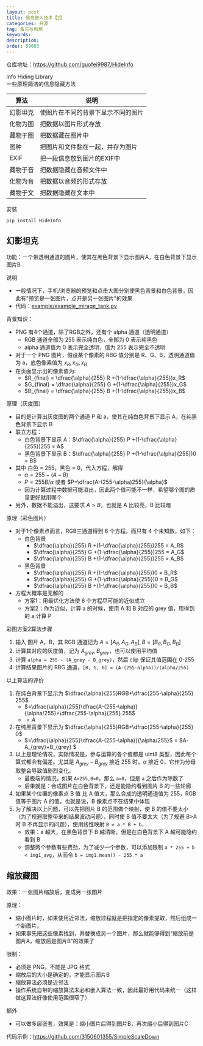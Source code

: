 ```yaml
---
layout: post
title: 信息嵌入技术【2】
categories: 开源
tag: 备忘与构想
keywords:
description:
order: 59003
---
```



仓库地址：https://github.com/guofei9987/HideInfo




Info Hiding Library  
一些原理简洁的信息隐藏方法


| 算法   | 说明                |
|------|-------------------|
| 幻影坦克 | 使图片在不同的背景下显示不同的图片 |
| 化物为图 | 把数据以图片形式存放        |
| 藏物于图 | 把数据藏在图片中          |
| 图种   | 把图片和文件黏在一起，并存为图片  |
| EXIF | 把一段信息放到图片的EXIF中   |
| 藏物于音 | 把数据隐藏在音频文件中       |
| 化物为音 | 把数据以音频的形式存放       |
| 藏物于文 | 把数据隐藏在文本中 |


安装
```
pip install HideInfo
```


## 幻影坦克

功能：一个带透明通道的图片，使其在黑色背景下显示图片A，在白色背景下显示图片B

说明

- 一般情况下，手机/浏览器的预览和点击大图分别使黑色背景和白色背景，因此有"预览是一张图片，点开是另一张图片"的效果
- 代码：[example/example_mirage_tank.py](example/example_mirage_tank.py)


背景知识：
- PNG 有4个通道，除了RGB之外，还有个 alpha 通道（透明通道）
    - RGB 通道全部为 255 表示纯白色，全部为 0 表示纯黑色
    - alpha 通道值为 0 表示完全透明，值为 255 表示完全不透明
- 对于一个 PNG 图片，假设某个像素的 RBG 值分别是 R、G、B，透明通道值为 a，底色像素值为 $x_R, x_G, x_B$
- 在页面显示出的像素值为: 
    - $R_{final} = \dfrac{\alpha}{255} R +(1-\dfrac{\alpha}{255})x_R$
    - $G_{final} = \dfrac{\alpha}{255} G +(1-\dfrac{\alpha}{255})x_G$
    - $B_{final} = \dfrac{\alpha}{255} B +(1-\dfrac{\alpha}{255})x_B$




原理（灰度图）
- 目的是计算出灰度图的两个通道 P 和 a，使其在纯白色背景下显示 A，在纯黑色背景下显示 B
- 联立方程：
    - 白色背景下显示 A：$\dfrac{\alpha}{255} P +(1-\dfrac{\alpha}{255})255 = A$
    - 黑色背景下显示 B：$\dfrac{\alpha}{255} P +(1-\dfrac{\alpha}{255})0 = B$
- 其中 白色 = 255，黑色 = 0，代入方程，解得
    - $\alpha=255-(A-B)$
    - $P=255B/\alpha$ 或者 $P=\dfrac{A-(255-\alpha)255}{\alpha}$
    - 因为计算过程中数据可能溢出，因此两个值可能不一样，希望哪个图的质量更好就用哪个
- 另外，数据不能溢出，这要求 $A>B$，也就是 A 比较亮，B 比较暗


原理（彩色图片）
- 对于1个像素点而言，RGB三通道得到 6 个方程，而只有 4 个未知数，如下：
    - 白色背景
        - $\dfrac{\alpha}{255} R +(1-\dfrac{\alpha}{255})255 = A_R$
        - $\dfrac{\alpha}{255} G +(1-\dfrac{\alpha}{255})255 = A_G$
        - $\dfrac{\alpha}{255} B +(1-\dfrac{\alpha}{255})255 = A_B$
    - 黑色背景
        - $\dfrac{\alpha}{255} R +(1-\dfrac{\alpha}{255})0 = B_R$
        - $\dfrac{\alpha}{255} G +(1-\dfrac{\alpha}{255})0 = B_G$
        - $\dfrac{\alpha}{255} B +(1-\dfrac{\alpha}{255})0 = B_B$
- 方程大概率是无解的
    - 方案1：用最优化方法使 6 个方程尽可能的近似成立
    - 方案2：作为近似，计算 a 的时候，使用 A 和 B 对应的 grey 值，用得到的 a 计算 P


彩图方案2算法步骤
1. 输入 图片 A，B，其 RGB 通道记为 $A = [A_R, A_G, A_B], B = [B_R, B_G, B_B]$
2. 计算其对应的灰度值，记为 $A_{grey}, B_{grey}$，也可以使用平均值
3. 计算 `alpha = 255 - (A_grey - B_grey)`，然后 clip 保证其值范围在 0-255
4. 计算结果图片的 RBG 通道，`[R, G, B] = (A-(255-alpha))/(alpha/255)`


以上算法的评价
1. 在纯白背景下显示为 $\dfrac{\alpha}{255}RGB+\dfrac{255-\alpha}{255} 255$
    - $=\dfrac{\alpha}{255}\dfrac{A-(255-\alpha)}{\alpha/255}+\dfrac{255-\alpha}{255} 255$
    - $=A$
2. 在纯黑背景下显示为 $\dfrac{\alpha}{255}RGB+\dfrac{255-\alpha}{255} 0$
    - $=\dfrac{\alpha}{255}\dfrac{A-(255-\alpha)}{\alpha/255}$
    = $A-A_{grey}+B_{grey} $
3. 以上是理论情况，实际情况是，参与运算的各个值都是 uint8 类型，因此每个算式都会有偏差。尤其是 $A_{grey} - B_{grey}$ 接近 255 时，$\alpha$ 接近 0，它作为分母取整会导致值剧烈变化。
    - 最极端的情况，如果 `A=255,B=0`，那么 `a=0`，但是 `a` 之后作为除数了
    - 后果就是：合成图片在白色背景下，还是能隐约看到图片 B 的一些轮廓
4. 如果某个位置的像素点 B 值 比 A 值大，那么合成的透明通道值为 255，RGB 值等于图片 A 的值，也就是说，B 像素点不在结果中体现
5. 为了解决以上问题，可以先把图片 B 的范围做个映射，使 B 的值不要太小（为了规避取整带来的结果波动问题），同时使 B 值不要太大（为了规避 B>A 时 B 不再显示的问题），使用线性映射 `B = a * B + b`，
    - 效果：a 越大，在黑色背景下 B 越清晰，但是在白色背景下 A 越可能隐约看到 B
    - 调整两个参数有些费劲，为了减少一个参数，可以添加限制 `a * 255 + b < img1_avg`，从而令 `b = img1.mean() - 255 * a`
 


## 缩放藏图


效果：一张图片缩放后，变成另一张图片


原理：
- 缩小图片时，如果使用近邻法，缩放过程就是把指定的像素提取，然后组成一个新图片。
- 如果事先把这些像素找到，并替换成另一个图片，那么就能够得到“缩放前是图片A，缩放后是图片B”的效果了


限制：
- 必须是 PNG，不能是 JPG 格式
- 缩放后的大小是确定的，才能显示图片B
- 缩放算法必须是近邻法
- 操作系统自带的缩放算法未必和嵌入算法一致，因此最好用代码来统一（这样做这算法好像使用范围很窄了）


额外
- 可以做多层嵌套，效果是：缩小图片后得到图片B，再次缩小后得到图片C


代码示例：https://github.com/3150601355/SimpleScaleDown

